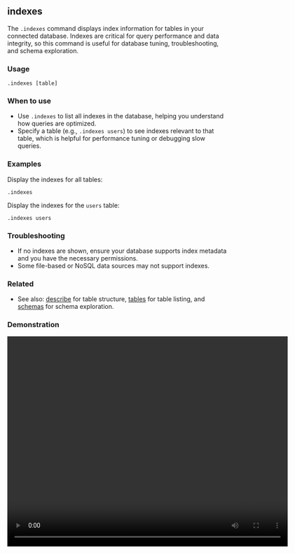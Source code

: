## indexes

The `.indexes` command displays index information for tables in your connected database. Indexes are critical for query
performance and data integrity, so this command is useful for database tuning, troubleshooting, and schema exploration.

### Usage

```text
.indexes [table]
```

### When to use

- Use `.indexes` to list all indexes in the database, helping you understand how queries are optimized.
- Specify a table (e.g., `.indexes users`) to see indexes relevant to that table, which is helpful for performance
  tuning or debugging slow queries.

### Examples

Display the indexes for all tables:

```text
.indexes
```

Display the indexes for the `users` table:

```text
.indexes users
```

### Troubleshooting

- If no indexes are shown, ensure your database supports index metadata and you have the necessary permissions.
- Some file-based or NoSQL data sources may not support indexes.

### Related

- See also: [describe](../describe/index.md) for table structure, [tables](../tables/index.md) for table listing,
  and [schemas](../schemas/index.md) for schema exploration.

### Demonstration

<video width="640" height="480" controls>
  <source src="./demo.webm" type="video/webm">
  Your browser does not support the video tag.
</video>
